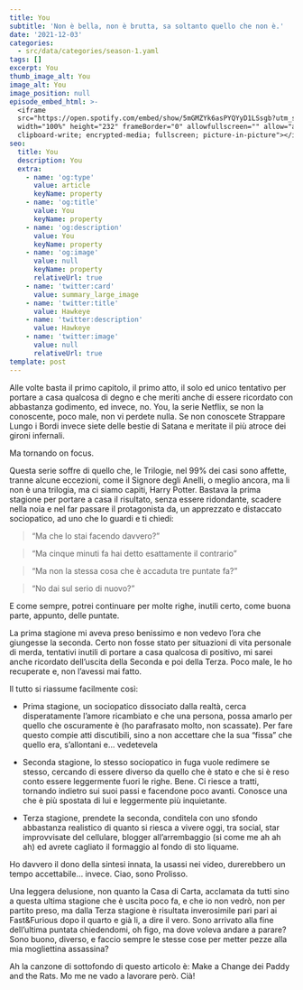 ```yaml
---
title: You
subtitle: 'Non è bella, non è brutta, sa soltanto quello che non è.'
date: '2021-12-03'
categories:
  - src/data/categories/season-1.yaml
tags: []
excerpt: You
thumb_image_alt: You
image_alt: You
image_position: null
episode_embed_html: >-
  <iframe
  src="https://open.spotify.com/embed/show/5mGMZYk6asPYQYyD1LSsgb?utm_source=generator"
  width="100%" height="232" frameBorder="0" allowfullscreen="" allow="autoplay;
  clipboard-write; encrypted-media; fullscreen; picture-in-picture"></iframe>
seo:
  title: You
  description: You
  extra:
    - name: 'og:type'
      value: article
      keyName: property
    - name: 'og:title'
      value: You
      keyName: property
    - name: 'og:description'
      value: You
      keyName: property
    - name: 'og:image'
      value: null
      keyName: property
      relativeUrl: true
    - name: 'twitter:card'
      value: summary_large_image
    - name: 'twitter:title'
      value: Hawkeye
    - name: 'twitter:description'
      value: Hawkeye
    - name: 'twitter:image'
      value: null
      relativeUrl: true
template: post
---
```

Alle volte basta il primo capitolo, il primo atto, il solo ed unico tentativo per portare a casa qualcosa di degno e che meriti anche di essere ricordato con abbastanza godimento, ed invece, no.
You, la serie Netflix, se non la conoscente, poco male, non vi perdete nulla. Se non conoscete Strappare Lungo i Bordi invece siete delle bestie di Satana e meritate il più atroce dei gironi infernali. 

Ma tornando on focus.

Questa serie soffre di quello che, le Trilogie, nel 99% dei casi sono affette, tranne alcune eccezioni, come il Signore degli Anelli, o meglio ancora, ma li non è una trilogia, ma ci siamo capiti, Harry Potter. Bastava la prima stagione per portare a casa il risultato, senza essere ridondante, scadere nella noia e nel far passare il protagonista da, un apprezzato e distaccato sociopatico, ad uno che lo guardi e ti chiedi:

> “Ma che lo stai facendo davvero?”

> “Ma cinque minuti fa hai detto esattamente il contrario”

> “Ma non la stessa cosa che è accaduta tre puntate fa?”

> “No dai sul serio di nuovo?”

E come sempre, potrei continuare per molte righe, inutili certo, come buona parte, appunto, delle puntate.

La prima stagione mi aveva preso benissimo e non vedevo l’ora che giungesse la seconda. Certo non fosse stato per situazioni di vita personale di merda, tentativi inutili di portare a casa qualcosa di positivo, mi sarei anche ricordato dell’uscita della Seconda e poi della Terza. Poco male, le ho recuperate e, non l’avessi mai fatto.

Il tutto si riassume facilmente così:

*   Prima stagione, un sociopatico dissociato dalla realtà, cerca disperatamente l’amore ricambiato e che una persona, possa amarlo per quello che oscuramente è (ho parafrasato molto, non scassate). Per fare questo compie atti discutibili, sino a non accettare che la sua “fissa” che quello era, s’allontani e… vedetevela

*   Seconda stagione, lo stesso sociopatico in fuga vuole redimere se stesso, cercando di essere diverso da quello che è stato e che si è reso conto essere leggermente fuori le righe. Bene. Ci riesce a tratti, tornando indietro sui suoi passi e facendone poco avanti. Conosce una che è più spostata di lui e leggermente più inquietante.

*   Terza stagione, prendete la seconda, conditela con uno sfondo abbastanza realistico di quanto si riesca a vivere oggi, tra social, star improvvisate del cellulare, blogger all’arrembaggio (si come me ah ah ah) ed avrete cagliato il formaggio al fondo di sto liquame.

Ho davvero il dono della sintesi innata, la usassi nei video, durerebbero un tempo accettabile… invece. Ciao, sono Prolisso.

Una leggera delusione, non quanto la Casa di Carta, acclamata da tutti sino a questa ultima stagione che è uscita poco fa, e che io non vedrò, non per partito preso, ma dalla Terza stagione è risultata inverosimile pari pari ai Fast\&Furious dopo il quarto e già li, a dire il vero. Sono arrivato alla fine dell’ultima puntata chiedendomi, oh figo, ma dove voleva andare a parare?
Sono buono, diverso, e faccio sempre le stesse cose per metter pezze alla mia mogliettina assassina?

Ah la canzone di sottofondo di questo articolo è: Make a Change dei Paddy and the Rats.
Mo me ne vado a lavorare però. Cià!
